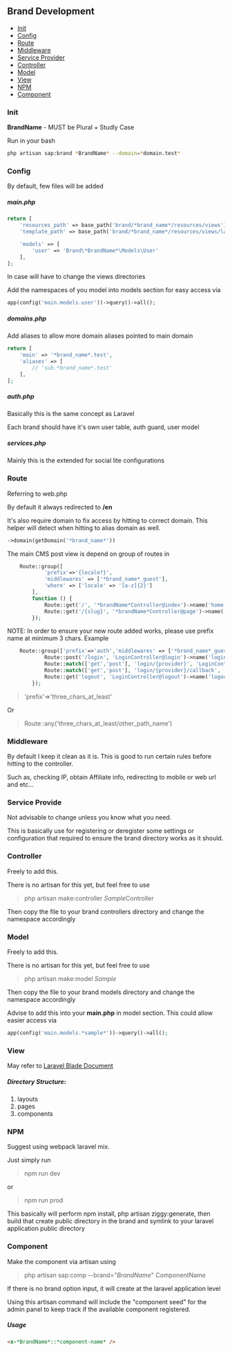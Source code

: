 ## Brand Development

- [Init](#Init)
- [Config](#Config)
- [Route](#Route)
- [Middleware](#Middleware)
- [Service Provider](#Service-Provider)
- [Controller](#Controller)
- [Model](#Model)
- [View](#View)
- [NPM](#NPM)
- [Component](#Component)

### Init

**BrandName** - MUST be Plural + Studly Case

Run in your bash

```bash
php artisan sap:brand *BrandName* --domain=*domain.test*
```

### Config

By default, few files will be added

##### main.php

```php
return [
    'resources_path' => base_path('brand/*brand_name*/resources/views'),
    'template_path' => base_path('brand/*brand_name*/resources/views/layouts'),

    'models' => [
        'user' => 'Brand\*BrandName*\Models\User'
    ],
];
```

In case will have to change the views directories

Add the namespaces of you model into models section for easy access via

```php
app(config('main.models.user'))->query()->all();
```

##### domains.php

Add aliases to allow more domain aliases pointed to main domain

```php
return [
    'main' => '*brand_name*.test',
    'aliases' => [
        // 'sub.*brand_name*.test'
    ],
];

```

##### auth.php

Basically this is the same concept as Laravel

Each brand should have it's own user table, auth guard, user model

##### services.php

Mainly this is the extended for social lite configurations

### Route

Referring to web.php

By default it always redirected to **/en**

It's also require domain to fix access by hitting to correct domain. This helper will detect when hitting to alias domain as well.

```php
->domain(getDomain('*brand_name*'))
```

The main CMS post view is depend on group of routes in

```php
    Route::group([
            'prefix'=>'{locale?}',
            'middlewares' => ['*brand_name*_guest'],
            'where' => ['locale' => '[a-z]{2}']
        ],
        function () {
            Route::get('/', '*brandName*Controller@index')->name('home');
            Route::get('/{slug}', '*brandName*Controller@page')->name('page');
        });
```

NOTE: In order to ensure your new route added works, please use prefix name at minimum 3 chars. Example

```php
    Route::group(['prefix'=>'auth','middlewares' => ['*brand_name*_guest']], function () {
            Route::post('/login', 'LoginController@login')->name('login');
            Route::match(['get','post'], 'login/{provider}', 'LoginController@redirectToProvider')->name('social.login');
            Route::match(['get','post'], 'login/{provider}/callback', 'LoginController@handleProviderCallback')->name('social.callback');
            Route::get('logout', 'LoginController@logout')->name('logout');
        });
```

> 'prefix'=>'three_chars_at_least'

Or

> Route::any('three_chars_at_least/other_path_name')

### Middleware

By default I keep it clean as it is. This is good to run certain rules before hitting to the controller.

Such as, checking IP, obtain Affiliate info, redirecting to mobile or web url and etc...

### Service Provide

Not advisable to change unless you know what you need.

This is basically use for registering or deregister some settings or configuration that required to ensure the brand directory works as it should.

### Controller

Freely to add this.

There is no artisan for this yet, but feel free to use

> php artisan make:controller *Sample*Controller

Then copy the file to your brand controllers directory and change the namespace accordingly

### Model

Freely to add this.

There is no artisan for this yet, but feel free to use

> php artisan make:model *Sample*

Then copy the file to your brand models directory and change the namespace accordingly

Advise to add this into your **main.php** in model section. This could allow easier access via

```php
app(config('main.models.*sample*'))->query()->all();
```

### View

May refer to [Laravel Blade Document](https://laravel.com/docs/8.x/views)

##### Directory Structure:

1. layouts
1. pages
1. components

### NPM

Suggest using webpack laravel mix.

Just simply run

> npm run dev

or

> npm run prod

This basically will perform npm install, php artisan ziggy:generate, then build that create public directory in the brand and symlink to your laravel application public directory

### Component

Make the component via artisan using

> php artisan sap:comp --brand="*BrandName*" ComponentName

If there is no brand option input, it will create at the laravel application level

Using this artisan command will include the "component seed" for the admin panel to keep track if the available component registered.

##### Usage

```html
<x-*BrandName*::*component-name* />
```

